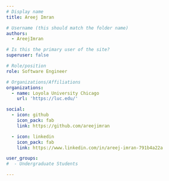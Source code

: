 ```yaml
---
# Display name
title: Areej Imran

# Username (this should match the folder name)
authors:
  - AreejImran

# Is this the primary user of the site?
superuser: false

# Role/position
role: Software Engineer

# Organizations/Affiliations
organizations:
  - name: Loyola University Chicago
    url: 'https://luc.edu/'

social:
  - icon: github
    icon_pack: fab
    link: https://github.com/areejimran

  - icon: linkedin
    icon_pack: fab
    link: https://www.linkedin.com/in/areej-imran-791b4a22a

user_groups:
#  - Undergraduate Students

---
```

